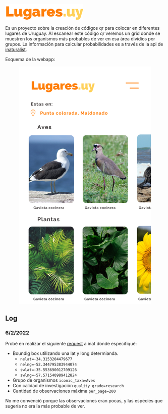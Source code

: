 <img src="logo.png" height="50">

Es un proyecto sobre la creación de códigos qr para colocar en diferentes lugares de Uruguay. Al escanear este código qr veremos un grid donde se muestren los organismos más probables de ver en esa área dividios por grupos. La información para calcular probabilidades es a través de la api de [inaturalist](https://api.inaturalist.org/v1/docs/).

Esquema de la webapp:

<p align="center">
<img src="esquema.png" width="420">
</p>

## Log

### 6/2/2022

Probé en realizar el siguiente [request](https://api.inaturalist.org/v1/observations?iconic_taxa=Aves&nelat=-34.3153204479677&nelng=-52.344795383944074&place_id=any&quality_grade=research&subview=map&swlat=-35.553690012709126&swlng=-57.571540989412824&per_page=200") a inat donde especifiqué:

- Boundig box utilizando una lat y long determianda.
  - `nelat=-34.3153204479677`
  - `nelng=-52.344795383944074`
  - `swlat=-35.553690012709126`
  - `swlng=-57.571540989412824`
- Grupo de organismos `iconic_taxa=Aves`
- Con calidad de investigación `quality_grade=research`
- Cantidad de observaciones máxima `per_page=200`

No me convenció porque las observaciones eran pocas, y las especies que sugería no era la más probable de ver.
